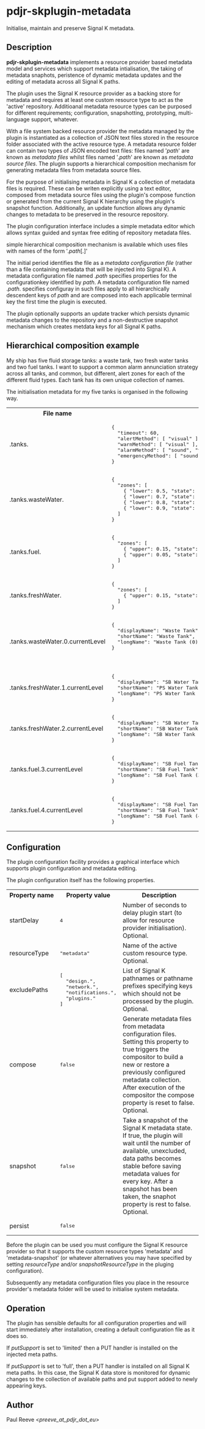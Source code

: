 # pdjr-skplugin-metadata

Initialise, maintain and preserve Signal K metadata.

## Description

__pdjr-skplugin-metadata__ implements a resource provider based
metadata model and services which support metadata intialisation, the
taking of metadata snaphots, peristence of dynamic metadata updates and
the editing of metadata across all Signal K paths.

The plugin uses the Signal K resource provider as a backing store for
metadata and requires at least one custom resource type to act as the
'active' repository.
Additioanal metadata resource types can be purposed for different
requirements; configuration, snapshotting, prototyping, multi-language
support, whatever.

With a file system backed resource provider the metadata managed by the
plugin is instantiated as a collection of JSON text files stored in the
resource folder associated with the active resource type.
A metadata resource folder can contain two types of JSON encoded text
files: files named '*path*' are known as *metadata files* whilst files
named '.*path*' are known as *metadata source files*.
The plugin supports a hierarchical composition mechanism for generating
metadata files from metadata source files.

For the purpose of initialising metadata in Signal K a collection of
metadata files is required.
These can be writen explicitly using a text editor, composed from
metadata source files using the plugin's compose function or generated
from the current Signal K hierarchy using the plugin's snapshot
function.
Additionally, an update function allows any dynamic changes to metadata
to be preserved in the resource repository.

The plugin configuration interface includes a simple metadata editor
which allows syntax guided and syntax free editing of repository
metadata files.


simple hierarchical
composition mechanism is available which uses files with names of the
form '.*path*[.]'

The initial period identifies the file as a *metadata configuration
file* (rather than a file containing metadata that will be injected
into Signal K).
A metadata configuration file named .*path* specifies properties for
the configurationkey identified by *path*.
A metadata configuration file named .*path*. specifies configuray in such files apply to all
hierarchically descendent keys of *path* and are composed into each
applicable terminal key the first time the plugin is executed.

The plugin optionally supports an update tracker which persists dynamic
metadata changes to the repository and a non-destructive snapshot
mechanism which creates metdata keys for all Signal K paths.


## Hierarchical composition example

My ship has five fluid storage tanks: a waste tank, two fresh water
tanks and two fuel tanks.
I want to support a common alarm annunciation strategy across all
tanks, and common, but different, alert zones for each of the
different fluid types.
Each tank has its own unique collection of names.

The initialisation metadata for my five tanks is organised in the
following way.

<table width='100%'>
<tr><th>File name</th><th>File content</th></tr>
<tr>
<td>.tanks.</td>
<td><pre>
{
  "timeout": 60,
  "alertMethod": [ "visual" ],
  "warnMethod": [ "visual" ],
  "alarmMethod": [ "sound", "visual" ],
  "emergencyMethod": [ "sound", "visual" ]
}
</pre></td>
</tr>
<tr>
<td>.tanks.wasteWater.</td>
<td><pre>
{
  "zones": [
    { "lower": 0.5, "state": "alert", "message": "Waste level above 50%" },
    { "lower": 0.7, "state": "warn", "message": "Waste level above 70%" },
    { "lower": 0.8, "state": "alarm", "message": "Waste level above 80%" },
    { "lower": 0.9, "state": "emergency", "message": "Waste level above 90%" }
  ]
}
</pre></td>
</tr>
<tr>
<td>.tanks.fuel.</td>
<td><pre>
{
  "zones": [
    { "upper": 0.15, "state": "alert", "message": "Fuel level below 15%" },
    { "upper": 0.05, "state": "alert", "message": "Fuel level below 5%" }
  ]
}
</pre></td>
</tr>
<tr>
<td>.tanks.freshWater.</td>
<td><pre>
{
  "zones": [
    { "upper": 0.15, "state": "alert", "message": "Fresh water level below 15%" }
  ]
}
</pre></td>
</tr>
<tr>
<td>.tanks.wasteWater.0.currentLevel</td>
<td><pre>
{
  "displayName": "Waste Tank",
  "shortName": "Waste Tank",
  "longName": "Waste Tank (0)"
}

</pre></td>
</tr>
<tr>
<td>.tanks.freshWater.1.currentLevel</td>
<td><pre>
{
  "displayName": "SB Water Tank",
  "shortName": "PS Water Tank",
  "longName": "PS Water Tank (1)"
}
</pre></td>
</tr>
<tr>
<td>.tanks.freshWater.2.currentLevel</td>
<td><pre>
{
  "displayName": "SB Water Tank",
  "shortName": "SB Water Tank",
  "longName": "SB Water Tank (2)"
}
</pre></td>
</tr>
<tr>
<td>.tanks.fuel.3.currentLevel</td>
<td><pre>
{
  "displayName": "SB Fuel Tank",
  "shortName": "SB Fuel Tank",
  "longName": "SB Fuel Tank (3)"
}
</pre></td>
</tr>
<tr>
<td>.tanks.fuel.4.currentLevel</td>
<td><pre>
{
  "displayName": "SB Fuel Tank",
  "shortName": "SB Fuel Tank",
  "longName": "SB Fuel Tank (4)"
}
</pre></td>
</tr>
</table>

## Configuration

The plugin configuration facility provides a graphical interface which
supports plugin configuration and metadata editing.

The plugin configuration itself has the following properties.

<table width="100%">
<tr>
<th>Property&nbsp;name</th>
<th>Property&nbsp;value</th>
<th>Description</th>
</tr>
<tr>
<td>startDelay</td>
<td><pre>4</pre></td>
<td>
Number of seconds to delay plugin start (to allow for resource
provider initialisation).
Optional.
</td>
</tr>
<tr>
<td>resourceType</td>
<td><pre>"metadata"</pre></td>
<td>
Name of the active custom resource type.
Optional.
</td>
</tr>
<tr>
<td>excludePaths</td>
<td><pre>
[
  "design.",
  "network.",
  "notifications.",
  "plugins."
]
</pre></td>
<td>
List of Signal K pathnames or pathname prefixes specifying keys which
should not be processed by the plugin.
Optional.
</td>
</tr>
<tr>
<td>compose</td>
<td><pre>false</pre></td>
<td>
Generate metadata files from metadata configuration files.
Setting this property to true triggers the compositor to build a new
or restore a previously configured metadata collection.
After execution of the compositor the compose property is reset to
false.
Optional.
</td>
</tr>
<tr>
<td>snapshot</td>
<td><pre>false</pre></td>
<td>
Take a snapshot of the Signal K metadata state.
If true, the plugin will wait until the number of available,
unexcluded, data paths becomes stable before saving metadata values for
every key.
After a snapshot has been taken, the snaphot property is rest to false.
Optional.
</td>
</tr>
<tr>
<td>persist</td>
<td><pre>false</pre></td>
<td>
</td>
</td>
</tr>
</table>

Before the plugin can be used you must configure the Signal K resource
provider so that it supports the custom resource types 'metadata' and
'metadata-snapshot' (or whatever alternatives you may have
specified by setting *resourceType* and/or *snapshotResourceType* in
the pluging configuration).

Subsequently any metadata configuration files you place in the resource
provider's metadata folder will be used to initialise system metadata.

## Operation

The plugin has sensible defaults for all configuration properties and
will start immediately after installation, creating a default
configuration file as it does so.

If *putSupport* is set to 'limited' then a PUT handler is installed on
the injected meta paths.

If *putSupport* is set to 'full', then a PUT handler is installed on
all Signal K meta paths.
In this case, the Signal K data store is monitored for dynamic changes
to the collection of available paths and put support added to newly
appearing keys.

## Author

Paul Reeve <*preeve_at_pdjr_dot_eu*>
